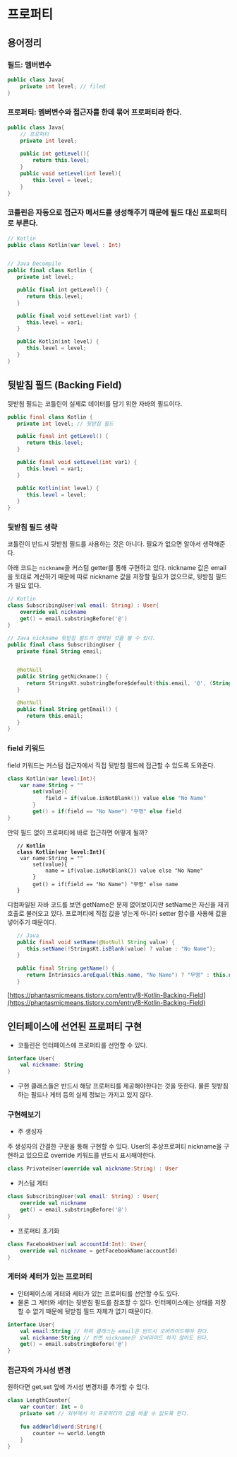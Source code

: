 # 프로퍼티

## 용어정리

### 필드: 멤버변수

```java
public class Java{
    private int level; // filed
}
```

### 프로퍼티: 멤버변수와 접근자를 한데 묶어 프로퍼티라 한다.

```java
public class Java{ 
    // 프로퍼티
    private int level;         
    
    public int getLevel(){
        return this.level;
    }
    public void setLevel(int level){
        this.level = level;
    }
}
```

### 코틀린은 자동으로 접근자 메서드를 생성해주기 때문에 필드 대신 프로퍼티로 부른다.&#x20;

```kotlin
// Kotlin
public class Kotlin(var level : Int)


// Java Decompile
public final class Kotlin {
   private int level;

   public final int getLevel() {
      return this.level;
   }

   public final void setLevel(int var1) {
      this.level = var1;
   }

   public Kotlin(int level) {
      this.level = level;
   }
}

```



## 뒷받침 필드 (Backing Field)

뒷받침 필드는 코틀린이 실제로 데이터를 담기 위한 자바의 필드이다.&#x20;

```java
public final class Kotlin {
   private int level; // 뒷받침 필드 

   public final int getLevel() {
      return this.level;
   }

   public final void setLevel(int var1) {
      this.level = var1;
   }

   public Kotlin(int level) {
      this.level = level;
   }
}

```

### 뒷받침 필드 생략

코틀린이 반드시 뒷받침 필드를 사용하는 것은 아니다. 필요가 없으면 알아서 생략해준다.&#x20;

아래 코드는 `nickname`을 커스텀 getter를 통해 구현하고 있다. nickname 값은 email을 토대로 계산하기 때문에 따로 nickname 값을 저장할 필요가 없으므로, 뒷받침 필드가 필요 없다.&#x20;

```kotlin
// Kotlin
class SubscribingUser(val email: String) : User{
    override val nickname
    get() = email.substringBefore('@')
}

// Java nickname 뒷받침 필드가 생략된 것을 볼 수 있다. 
public final class SubscribingUser {
   private final String email;


   @NotNull
   public String getNickname() {
      return StringsKt.substringBefore$default(this.email, '@', (String)null, 2, (Object)null);
   }

   @NotNull
   public final String getEmail() {
      return this.email;
   }
}

```



### field 키워드

field 키워드는 커스텀 접근자에서 직접 뒷받침 필드에 접근할 수 있도록 도와준다.

```kotlin
class Kotlin(var level:Int){
    var name:String = ""
        set(value){
            field = if(value.isNotBlank()) value else "No Name"
        }
        get() = if(field == "No Name") "무명" else field
}

```

만약 필드 없이 프로퍼티에 바로 접근하면 어떻게 될까?&#x20;

<pre class="language-kotlin"><code class="lang-kotlin"><strong>   // Kotlin
</strong><strong>   class Kotlin(var level:Int){
</strong>    var name:String = ""
        set(value){
            name = if(value.isNotBlank()) value else "No Name"
        }
        get() = if(field == "No Name") "무명" else name
   }   
</code></pre>

디컴파일된 자바 코드를 보면 getName은 문제 없어보이지만 setName은 자신을 재귀호출로 불러오고 있다. 프로퍼티에 직접 값을 넣는게 아니라 setter 함수를 사용해 값을 넣어주기 때문이다.&#x20;

```java
   // Java
   public final void setName(@NotNull String value) {
      this.setName(!StringsKt.isBlank(value) ? value : "No Name");
   }
   
   public final String getName() {
      return Intrinsics.areEqual(this.name, "No Name") ? "무명" : this.name;
   }
```

[https://phantasmicmeans.tistory.com/entry/8-Kotlin-Backing-Field](https://phantasmicmeans.tistory.com/entry/8-Kotlin-Backing-Field)





## 인터페이스에 선언된 프로퍼티 구현&#x20;

* 코틀린은 인터페이스에 프로퍼티를 선언할 수 있다.&#x20;

```kotlin
interface User{
    val nickname: String
}
```

* 구현 클래스들은 반드시 해당 프로퍼티를 제공해야한다는 것을 뜻한다. 물론 뒷받침하는 필드나 게터 등의 실제 정보는 가지고 있지 않다.&#x20;

### 구현해보기&#x20;

* 주 생성자

주 생성자의 간결한 구문을 통해 구현할 수 있다. User의 추상프로퍼티 nickname을 구현하고 있으므로 override 키워드를 반드시 표시해야한다.

```kotlin
class PrivateUser(override val nickname:String) : User
```

* 커스텀 게터

```kotlin
class SubscribingUser(val email: String) : User{
    override val nickname
    get() = email.substringBefore('@')
}
```

* 프로퍼티 초기화

```kotlin
class FacebookUser(val accountId:Int): User{
    override val nickname = getFacebookName(accountId)
}
```



### 게터와 세터가 있는 프로퍼티

* 인터페이스에 게터와 세터가 있는 프로퍼티를 선언할 수도 있다.&#x20;
* 물론 그 게터와 세터는 뒷받침 필드를 참조할 수 없다.  인터페이스에는 상태를 저장할 수 없기 때문에 뒷받침 필드 자체가 없기 때문이다.&#x20;

```kotlin
interface User{
    val email:String // 하위 클래스는 email은 반드시 오버라이드해야 한다. 
    val nickanme:String // 반면 nickname은 오버라이드 하지 않아도 된다. 
    get() = email.substringBefore('@')
}
```

### 접근자의 가시성 변경

원하다면 get,set 앞에 가시성 변경자를 추가할 수 있다.

```kotlin
class LengthCounter{
    var counter: Int = 0
    private set // 외부에서 이 프로퍼티의 값을 바꿀 수 없도록 한다.
    
    fun addWorld(word:String){
        counter += world.length 
    }
}
```
